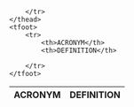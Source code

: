 



<table id="acronymtable" class="display" cellspacing="0" width="100%">
    <thead>
        <tr>
            <th>ACRONYM</th>
            <th>DEFINITION</th>

        </tr>
    </thead>
    <tfoot>
        <tr>
            <th>ACRONYM</th>
            <th>DEFINITION</th>

        </tr>
    </tfoot>
</table>























<script>
	$(document).ready(function() {
	    $('#acronymtable').DataTable( {
	        "ajax": '{{ site.baseurl }}/ajax/data/acronyms.txt'
	    } );
	} );
</script>
